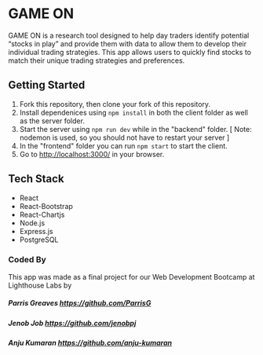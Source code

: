 # GAME ON

GAME ON is a research tool designed to help day traders identify potential “stocks in play” and provide them with data to allow them to develop their individual trading strategies. This app allows users to quickly find stocks to match their unique trading strategies and preferences.


## Getting Started

1. Fork this repository, then clone your fork of this repository.
2. Install dependenices using `npm install` in both the client folder as well as the server folder.
3. Start the server using `npm run dev` while in the "backend" folder.
[ Note: nodemon is used, so you should not have to restart your server ]
4. In the "frontend" folder you can run `npm start` to start the client.
5. Go to <http://localhost:3000/> in your browser.

## Tech Stack

- React
- React-Bootstrap
- React-Chartjs
- Node.js
- Express.js
- PostgreSQL

### Coded By

This app was made as a final project for our Web Development Bootcamp at Lighthouse Labs
by
##### Parris Greaves https://github.com/ParrisG
##### Jenob Job https://github.com/jenobpj
##### Anju Kumaran https://github.com/anju-kumaran

